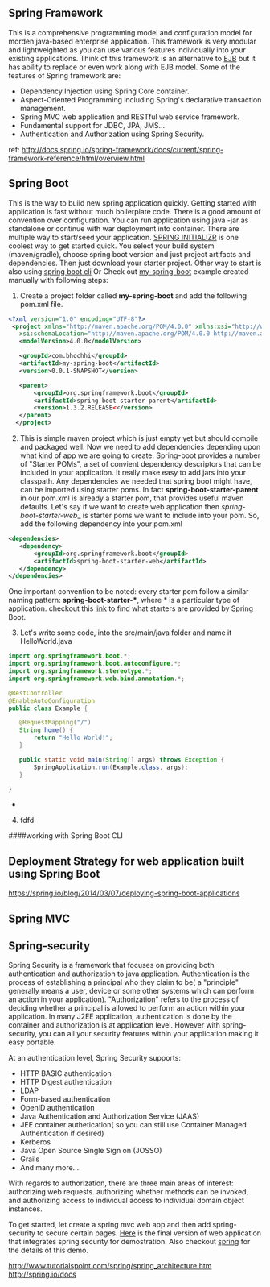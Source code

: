 Spring Framework
---
This is a comprehensive programming model and configuration model for morden java-based enterprise application. This framework is very modular and lightweighted as you can use various features individually into your existing applications. Think of this framework is an alternative to [EJB]() but it has ability to replace or even work along with EJB model.  Some of the features of Spring framework are:

* Dependency Injection using Spring Core container.
* Aspect-Oriented Programming including Spring's declarative transaction management.
* Spring MVC web application and RESTful web service framework. 
* Fundamental support for JDBC, JPA, JMS...
* Authentication and Authorization using Spring Security. 

ref: http://docs.spring.io/spring-framework/docs/current/spring-framework-reference/html/overview.html

Spring Boot
---

This is the way to build new spring application quickly. Getting started with application is fast without much boilerplate code. There is a good amount of convention over configuration. You can run application using java -jar as standalone or continue with war deployment into container. There are multiple way to start/seed your application. [SPRING INITIALIZR](https://start.spring.io/) is one coolest way to get started quick. You select your build system (maven/gradle), choose spring boot version and just project artifacts and dependencies. Then just download your starter project. Other way to start is also using [spring boot cli]() Or Check out [my-spring-boot]() example created manually with following steps:

1. Create a project folder called **my-spring-boot** and add the following pom.xml file.
 ```xml
 <?xml version="1.0" encoding="UTF-8"?>
  <project xmlns="http://maven.apache.org/POM/4.0.0" xmlns:xsi="http://www.w3.org/2001/XMLSchema-instance"
    xsi:schemaLocation="http://maven.apache.org/POM/4.0.0 http://maven.apache.org/xsd/maven-4.0.0.xsd">
    <modelVersion>4.0.0</modelVersion>

    <groupId>com.bhochhi</groupId>
    <artifactId>my-spring-boot</artifactId>
    <version>0.0.1-SNAPSHOT</version>

    <parent>
        <groupId>org.springframework.boot</groupId>
        <artifactId>spring-boot-starter-parent</artifactId>
        <version>1.3.2.RELEASE<</version>
    </parent>
   </project>
 ```

2. This is simple maven project which is just empty yet but should compile and packaged well. Now we need to add dependencies depending upon what kind of app we are going to create. Spring-boot provides a number of "Starter POMs", a set of convient dependency descriptors that can be included in your application. It really make easy to add jars into your classpath. Any dependencies we needed that spring boot might have, can be imported using starter poms. In fact __spring-boot-starter-parent__ in our pom.xml is already a starter pom, that provides useful maven defaults. Let's say if we want to create web application then _spring-boot-starter-web__ is starter poms we want to include into your pom. So, add the following dependency into your pom.xml
 ```xml
<dependencies>
    <dependency>
        <groupId>org.springframework.boot</groupId>
        <artifactId>spring-boot-starter-web</artifactId>
    </dependency>
</dependencies>
 ```
  One important convention to be noted: every starter pom follow a similar naming pattern: __spring-boot-starter-*__, where * is a particular type of application. checkout this [link](http://docs.spring.io/spring-boot/docs/current/reference/htmlsingle/#using-boot-starter-poms) to find what starters are provided by Spring Boot.

3. Let's write some code, into the src/main/java folder and name it HelloWorld.java
 ```java
import org.springframework.boot.*;
import org.springframework.boot.autoconfigure.*;
import org.springframework.stereotype.*;
import org.springframework.web.bind.annotation.*;

@RestController
@EnableAutoConfiguration
public class Example {

    @RequestMapping("/")
    String home() {
        return "Hello World!";
    }

    public static void main(String[] args) throws Exception {
        SpringApplication.run(Example.class, args);
    }

}
 ```
 * 

4. fdfd


####working with Spring Boot CLI







Deployment Strategy for web application built using Spring Boot
---
https://spring.io/blog/2014/03/07/deploying-spring-boot-applications

Spring MVC
---



Spring-security
----
Spring Security is a framework that focuses on providing both authentication and authorization to java application. Authentication is the process of establishing a principal who they claim to be( a "principle" generally means a user, device or some other systems which can perform an action in your application). "Authorization" refers to the process of deciding whether a principal is allowed to perform an action within your application. In many J2EE application, authentication is done by the container and authorization is at application level. However with spring-security, you can all your security features within your application making it easy portable.

At an authentication level, Spring Security supports:
* HTTP BASIC authentication
* HTTP Digest authentication
* LDAP
* Form-based authentication
* OpenID authentication 
* Java Authentication and Authorization Service (JAAS)
* JEE container authetication( so you can still use Container Managed Authentication if desired)
* Kerberos
* Java Open Source Single Sign on (JOSSO)
* Grails
* And many more...

With regards to authorization, there are three main areas of interest: authorizing web requests. authorizing whether methods can be invoked, and authorizing access to individual access to individual domain object instances. 

To get started, let create a spring mvc web app and then add spring-security to secure certain pages. [Here](https://github.com/bhochhi/spring-guide/tree/master/examples/spring-security) is the final version of web application that integrates spring security for demostration. Also checkout [spring](http://spring.io/guides/gs/securing-web/) for the details of this demo. 




http://www.tutorialspoint.com/spring/spring_architecture.htm
http://spring.io/docs

